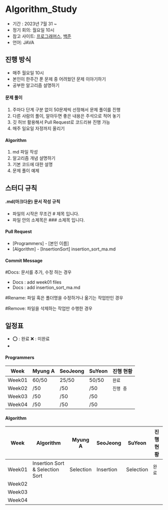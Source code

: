 # Algorithm_Study
- 기간 : 2023년 7월 31 ~
- 정기 회의: 월요일 10시 
- 참고 사이트: [프로그래머스](https://programmers.co.kr/learn/challenges), [백준](https://www.acmicpc.net/)
- 언어: JAVA

## 진행 방식
- 매주 월요일 10시
- 본인이 한주간 푼 문제 중 어려웠던 문제 이야기하기
- 공부한 알고리즘 설명하기
  
#### 문제 풀이

1. 주마다 단계 구분 없이 50문제씩 선정해서 문제 풀이를 진행
2. 다른 사람의 풀이, 알아두면 좋은 내용은 주석으로 적어 놓기
3. 깃 허브 활용해서 Pull Request로 코드리뷰 진행 가능
4. 매주 일요일 자정까지 올리기

#### Algorithm

1. md 파일 작성
2. 알고리즘 개념 설명하기
3. 기본 코드에 대한 설명
4. 문제 풀이 예제



## 스터디 규칙

#### .md(마크다운) 문서 작성 규칙
- 파일의 시작은 무조건 # 제목 입니다.
- 파일 안의 소제목은 ### 소제목 입니다.

#### Pull Request

- [Programmers] - [본인 이름] 
- [Algorithm] - [InsertionSort] insertion_sort_ma.md

#### Commit Message

#Docs: 문서를 추가, 수정 하는 경우 
- Docs : add week01 files
- Docs : add insertion_sort_ma.md
  
#Rename: 파일 혹은 폴더명을 수정하거나 옮기는 작업만인 경우

#Remove: 파일을 삭제하는 작업만 수행한 경우 


## 일정표
- ⭕ : 완료  ❌ : 미완료
- 

#### Programmers

| **Week** | **Myung A**    | **SeoJeong**  | **SuYeon**   | **진행 현황** |
| -------- | ---------------------- | -------------- | --------------| ------------ |
| Week01   |      60/50     |     25/50     |      50/50   |    `완료`   |
| Week02   |      /50       |      /50      |      /50     |    `진행 중`   |
| Week03   |      /50       |      /50      |      /50     |                |
| Week04   |      /50       |      /50      |      /50     |                |
#### Algorithm

| **Week** | **Algorithm**          | **Myung A**    | **SeoJeong**  | **SuYeon**   | **진행 현황** |
| -------- | ---------------------- | -------------- | --------------| ------------ | --------------|
| Week01   | Insertion Sort & Selection Sort        | Selection | Insertion  |  Selection | `완료`     |
| Week02   |                        |                |               |              |               |
| Week03   |                        |                |               |              |               |
| Week04   |                        |                |               |              |               |
